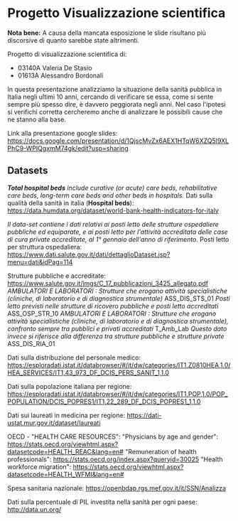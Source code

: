 # Progetto Visualizzazione scientifica

**Nota bene:** A causa della mancata esposizione le slide risultano più discorsive di quanto sarebbe state altrimenti.

Progetto di visualizzazione scientifica di:
- 03140A Valeria De Stasio
- 01613A Alessandro Bordonali

In questa presentazione analizziamo la situazione della sanità pubblica in Italia negli ultimi 10 anni, cercando di verificare se essa, come si sente sempre più spesso dire, è davvero peggiorata negli anni. Nel caso l'ipotesi si verifichi corretta cercheremo anche di analizzare le possibili cause che ne stanno alla base.

Link alla presentazione google slides: https://docs.google.com/presentation/d/1QjscMvZx6AEX1HTqW6XZQ5I9XLPhC9-WPIQgxmM74gk/edit?usp=sharing

## Datasets

***Total hospital beds** include curative (or acute) care beds, rehabilitative care beds, long-term care beds and other beds in hospitals.*
Dati sulla qualità della sanità in italia (**Hospital beds**):
https://data.humdata.org/dataset/world-bank-health-indicators-for-italy

*Il data-set contiene i dati relativi ai posti letto delle strutture ospedaliere pubbliche ed equiparate, e ai posti letto per l'attività accreditata delle case di cura private accreditate, al 1° gennaio dell'anno di riferimento.*
Posti letto per struttura ospedaliera:
https://www.dati.salute.gov.it/dati/dettaglioDataset.jsp?menu=dati&idPag=114

Strutture pubbliche e accreditate:
https://www.salute.gov.it/imgs/C_17_pubblicazioni_3425_allegato.pdf
*AMBULATORI E LABORATORI : Strutture che erogano attività specialistiche (cliniche, di laboratorio e di diagnostica strumentale)*
ASS_DIS_STS_01
*Posti letto previsti nelle strutture di ricovero pubbliche e posti letto accreditati*
ASS_OSP_STR_10
*AMBULATORI E LABORATORI : Strutture che erogano attività specialistiche (cliniche, di laboratorio e di diagnostica strumentale),
confronto sempre tra pubblici e privati accreditati*
T_Amb_Lab
*Questo dato invece si riferisce alla differenza tra strutture pubbliche e strutture private*
ASS_DIS_RIA_01 

Dati sulla distribuzione del personale medico:
https://esploradati.istat.it/databrowser/#/it/dw/categories/IT1,Z0810HEA,1.0/HEA_SERVICES/IT1,43_973_DF_DCIS_PERS_SANIT_1,1.0

Dati sulla popolazione italiana per regione:
https://esploradati.istat.it/databrowser/#/it/dw/categories/IT1,POP,1.0/POP_POPULATION/DCIS_POPRES1/IT1,22_289_DF_DCIS_POPRES1_1,1.0

Dati sui laureati in medicina per regione:
https://dati-ustat.mur.gov.it/dataset/laureati

OECD - "HEALTH CARE RESOURCES":
"Physicians by age and gender":
 https://stats.oecd.org/viewhtml.aspx?datasetcode=HEALTH_REAC&lang=en#
"Remuneration of health professionals":
https://stats.oecd.org/index.aspx?queryid=30025
"Health workforce migration":
 https://stats.oecd.org/viewhtml.aspx?datasetcode=HEALTH_WFMI&lang=en#

Spesa sanitaria nazionale:
https://openbdap.rgs.mef.gov.it/it/SSN/Analizza

Dati sulla percentuale di PIL investita nella sanità per ogni paese:
http://data.un.org/
